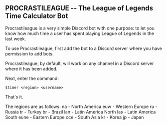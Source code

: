 ## PROCRASTILEAGUE -- The League of Legends Time Calculator Bot  
Procrastileague is a very simple Discord bot with one purpose: to let you know how much time a user has spent playing League of Legends in the last week.

To use Procrastileague, first add the bot to a Discord server where you have permission to add bots.

Procrastileague, by default, will work on any channel in a Discord server where it has been added.

Next, enter the command:
```
$timer <region> <username>

```

That's it. 

The regions are as follows: 
na - North America
euw - Western Europe
ru - Russia
tr - Turkey
br - Brazil 
lan - Latin America North 
las - Latin America South
eune - Eastern Europe
oce - South Asia
kr - Korea
jp - Japan